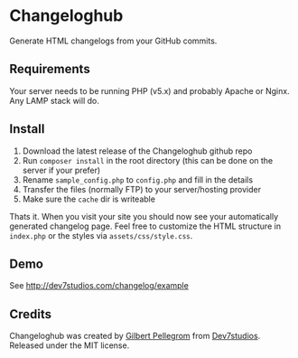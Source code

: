 Changeloghub
============

Generate HTML changelogs from your GitHub commits.

Requirements
------------

Your server needs to be running PHP (v5.x) and probably Apache or Nginx.
Any LAMP stack will do.

Install
-------

1. Download the latest release of the Changeloghub github repo
2. Run `composer install` in the root directory (this can be done on the server if your prefer)
3. Rename `sample_config.php` to `config.php` and fill in the details
4. Transfer the files (normally FTP) to your server/hosting provider
5. Make sure the `cache` dir is writeable

Thats it. When you visit your site you should now see your automatically generated changelog page.
Feel free to customize the HTML structure in `index.php` or the styles via `assets/css/style.css`.

Demo
----

See http://dev7studios.com/changelog/example

Credits
-------

Changeloghub was created by [Gilbert Pellegrom](http://gilbert.pellegrom.me) from
[Dev7studios](http://dev7studios.com). Released under the MIT license.
